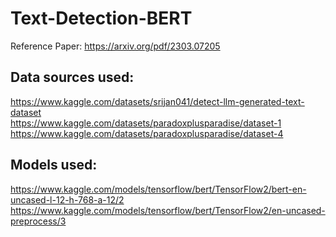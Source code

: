 # Text-Detection-BERT

Reference Paper: https://arxiv.org/pdf/2303.07205

## Data sources used:
https://www.kaggle.com/datasets/srijan041/detect-llm-generated-text-dataset <br>
https://www.kaggle.com/datasets/paradoxplusparadise/dataset-1 <br>
https://www.kaggle.com/datasets/paradoxplusparadise/dataset-4

## Models used:
https://www.kaggle.com/models/tensorflow/bert/TensorFlow2/bert-en-uncased-l-12-h-768-a-12/2
https://www.kaggle.com/models/tensorflow/bert/TensorFlow2/en-uncased-preprocess/3
